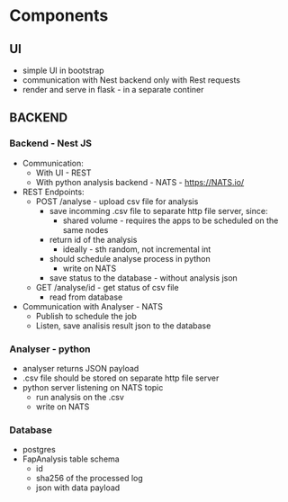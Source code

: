 # Components

## UI

- simple UI in bootstrap
- communication with Nest backend only with Rest requests
- render and serve in flask - in a separate continer

## BACKEND

### Backend - Nest JS

- Communication:
  - With UI - REST
  - With python analysis backend - NATS - https://NATS.io/
- REST Endpoints:
  - POST /analyse - upload csv file for analysis
    - save incomming .csv file to separate http file server, since:
      - shared volume - requires the apps to be scheduled on the same nodes
    - return id of the analysis
      - ideally - sth random, not incremental int
    - should schedule analyse process in python
      - write on NATS
    - save status to the database - without analysis json
  - GET /analyse/id - get status of csv file
    - read from database
- Communication with Analyser - NATS
  - Publish to schedule the job
  - Listen, save analisis result json to the database

### Analyser - python

- analyser returns JSON payload
- .csv file should be stored on separate http file server
- python server listening on NATS topic
  - run analysis on the .csv
  - write on NATS

### Database

- postgres
- FapAnalysis table schema
  - id
  - sha256 of the processed log
  - json with data payload
